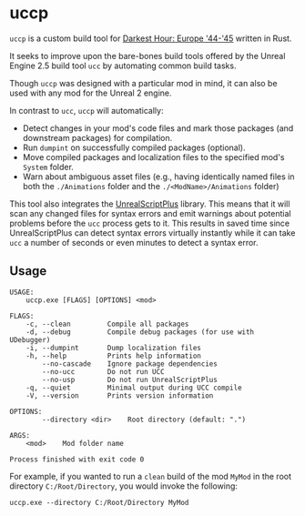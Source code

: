 # uccp
`uccp` is a custom build tool for [Darkest Hour: Europe '44-'45](https://github.com/DarklightGames/DarkestHour) written in Rust.

It seeks to improve upon the bare-bones build tools offered by the Unreal Engine 2.5 build tool `ucc` by automating common build tasks.

Though `uccp` was designed with a particular mod in mind, it can also be used with any mod for the Unreal 2 engine.

In contrast to `ucc`, `uccp` will automatically:

* Detect changes in your mod's code files and mark those packages (and downstream packages) for compilation.
* Run `dumpint` on successfully compiled packages (optional).
* Move compiled packages and localization files to the specified mod's `System` folder.
* Warn about ambiguous asset files (e.g., having identically named files in both the `./Animations` folder and the `./<ModName>/Animations` folder)

This tool also integrates the [UnrealScriptPlus](https://github.com/DarklightGames/UnrealScriptPlus) library. This means that it will scan any changed files for syntax errors and emit warnings about potential problems before the `ucc` process gets to it. This results in saved time since UnrealScriptPlus can detect syntax errors virtually instantly while it can take `ucc` a number of seconds or even minutes to detect a syntax error.
## Usage

```
USAGE:
    uccp.exe [FLAGS] [OPTIONS] <mod>

FLAGS:
    -c, --clean         Compile all packages
    -d, --debug         Compile debug packages (for use with UDebugger)
    -i, --dumpint       Dump localization files
    -h, --help          Prints help information
        --no-cascade    Ignore package dependencies
        --no-ucc        Do not run UCC
        --no-usp        Do not run UnrealScriptPlus
    -q, --quiet         Minimal output during UCC compile
    -V, --version       Prints version information

OPTIONS:
        --directory <dir>    Root directory (default: ".")

ARGS:
    <mod>    Mod folder name

Process finished with exit code 0

```

For example, if you wanted to run a `clean` build of the mod `MyMod` in the root directory `C:/Root/Directory`, you would invoke the following:

```shell
uccp.exe --directory C:/Root/Directory MyMod 
```

